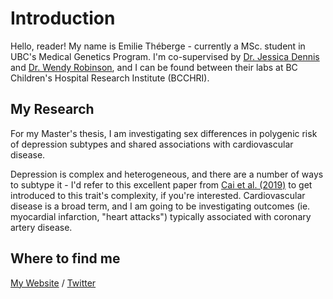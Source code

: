# Introduction #

Hello, reader! My name is Emilie Théberge - currently a MSc. student in UBC's Medical Genetics Program.
I'm co-supervised by [Dr. Jessica Dennis](https://twitter.com/JessicaKDennis) and [Dr. Wendy Robinson](https://twitter.com/wprobins27), and I can be found between their labs at BC Children's Hospital Research Institute (BCCHRI). 

## My Research #

For my Master's thesis, I am investigating sex differences in polygenic risk of depression subtypes and shared associations with cardiovascular disease. 

Depression is complex and heterogeneous, and there are a number of ways to subtype it - I'd refer to this excellent paper from [Cai et al. (2019)](https://academic.oup.com/hmg/article/29/R1/R10/5860824) to get introduced to this trait's complexity, if you're interested. Cardiovascular disease is a broad term, and I am going to be investigating outcomes (ie. myocardial infarction, "heart attacks") typically associated with coronary artery disease. 

## Where to find me ##

[My Website](https://emilietheberge.wordpress.com/) / [Twitter](https://twitter.com/emiliettheberge)
